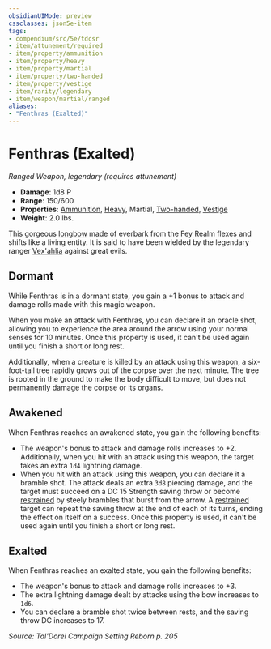 ```yaml
---
obsidianUIMode: preview
cssclasses: json5e-item
tags:
- compendium/src/5e/tdcsr
- item/attunement/required
- item/property/ammunition
- item/property/heavy
- item/property/martial
- item/property/two-handed
- item/property/vestige
- item/rarity/legendary
- item/weapon/martial/ranged
aliases: 
- "Fenthras (Exalted)"
---
```

# Fenthras (Exalted)
*Ranged Weapon, legendary (requires attunement)*  

- **Damage**: 1d8 P
- **Range**: 150/600
- **Properties**: [Ammunition](/Systems/5e/rules/item-properties.md#Ammunition), [Heavy](/Systems/5e/rules/item-properties.md#Heavy), Martial, [Two-handed](/Systems/5e/rules/item-properties.md#Two-handed), [Vestige](/Systems/5e/rules/item-properties.md#Vestige)
- **Weight**: 2.0 lbs.

This gorgeous [longbow](/Systems/5e/items/longbow.md) made of everbark from the Fey Realm flexes and shifts like a living entity. It is said to have been wielded by the legendary ranger [Vex'ahlia](/Systems/5e/bestiary/humanoid/vexahlia-tdcsr.md) against great evils.

## Dormant

While Fenthras is in a dormant state, you gain a +1 bonus to attack and damage rolls made with this magic weapon.

When you make an attack with Fenthras, you can declare it an oracle shot, allowing you to experience the area around the arrow using your normal senses for 10 minutes. Once this property is used, it can't be used again until you finish a short or long rest.

Additionally, when a creature is killed by an attack using this weapon, a six-foot-tall tree rapidly grows out of the corpse over the next minute. The tree is rooted in the ground to make the body difficult to move, but does not permanently damage the corpse or its organs.

## Awakened

When Fenthras reaches an awakened state, you gain the following benefits:

- The weapon's bonus to attack and damage rolls increases to +2. Additionally, when you hit with an attack using this weapon, the target takes an extra `1d4` lightning damage.  
- When you hit with an attack using this weapon, you can declare it a bramble shot. The attack deals an extra `3d8` piercing damage, and the target must succeed on a DC 15 Strength saving throw or become [restrained](/Systems/5e/rules/conditions.md#restrained) by steely brambles that burst from the arrow. A [restrained](/Systems/5e/rules/conditions.md#restrained) target can repeat the saving throw at the end of each of its turns, ending the effect on itself on a success. Once this property is used, it can't be used again until you finish a short or long rest.  

## Exalted

When Fenthras reaches an exalted state, you gain the following benefits:

- The weapon's bonus to attack and damage rolls increases to +3.  
- The extra lightning damage dealt by attacks using the bow increases to `1d6`.  
- You can declare a bramble shot twice between rests, and the saving throw DC increases to 17.  

*Source: Tal'Dorei Campaign Setting Reborn p. 205*